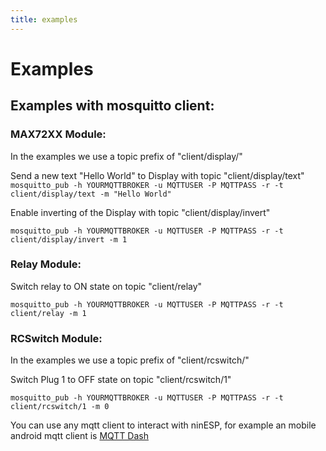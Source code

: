 ```yaml
---
title: examples
---
```

# Examples

## Examples with mosquitto client:

### MAX72XX Module:

In the examples we use a topic prefix of "client/display/"

Send a new text "Hello World" to Display with topic "client/display/text"
```mosquitto_pub -h YOURMQTTBROKER -u MQTTUSER -P MQTTPASS -r -t client/display/text -m "Hello World"```

Enable inverting of the Display with topic "client/display/invert"
```
mosquitto_pub -h YOURMQTTBROKER -u MQTTUSER -P MQTTPASS -r -t client/display/invert -m 1
```

### Relay Module:

Switch relay to ON state on topic "client/relay"
```
mosquitto_pub -h YOURMQTTBROKER -u MQTTUSER -P MQTTPASS -r -t client/relay -m 1
```

### RCSwitch Module:

In the examples we use a topic prefix of "client/rcswitch/"

Switch Plug 1 to OFF state on topic "client/rcswitch/1"
```
mosquitto_pub -h YOURMQTTBROKER -u MQTTUSER -P MQTTPASS -r -t client/rcswitch/1 -m 0
```


You can use any mqtt client to interact with ninESP, for example an mobile android mqtt client is 
[MQTT Dash](https://play.google.com/store/apps/details?id=net.routix.mqttdash)
